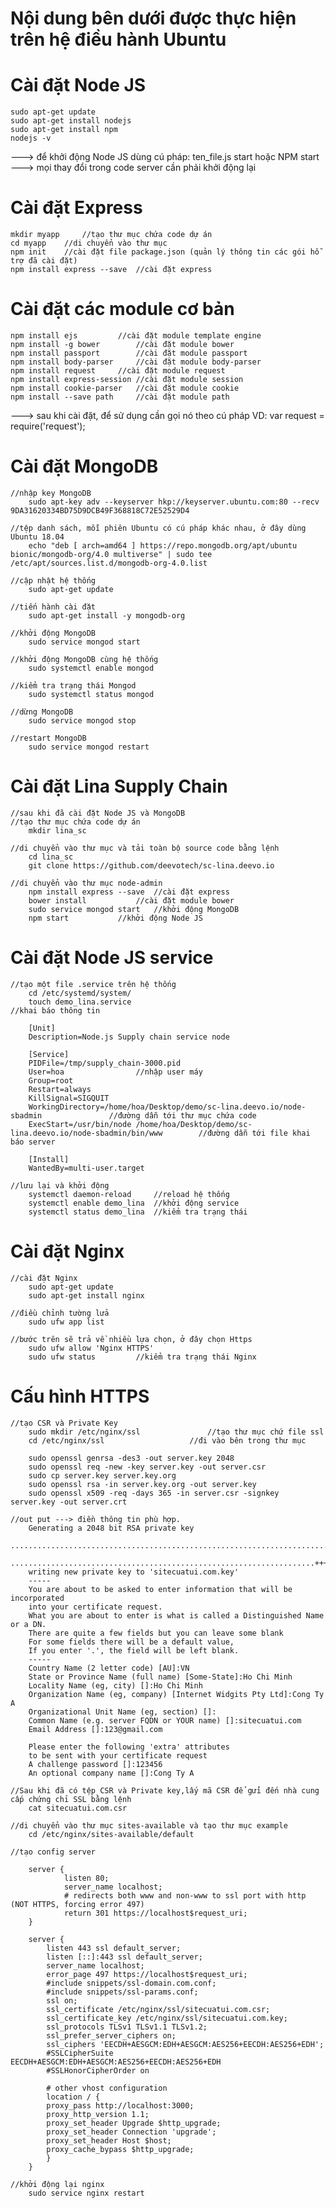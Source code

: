 # Nội dung bên dưới được thực hiện trên hệ điều hành Ubuntu

# Cài đặt Node JS
	sudo apt-get update
	sudo apt-get install nodejs
	sudo apt-get install npm
	nodejs -v
	
---> để khởi động Node JS dùng cú pháp: ten_file.js start hoặc NPM start
---> mọi thay đổi trong code server cần phải khởi động lại


# Cài đặt Express
	mkdir myapp 	//tạo thư mục chứa code dự án
	cd myapp	//di chuyển vào thư mục
	npm init	//cài đặt file package.json (quản lý thông tin các gói hỗ trợ đã cài đặt)
	npm install express --save	//cài đặt express
	

# Cài đặt các module cơ bản
	npm install ejs  		//cài đặt module template engine
	npm install -g bower		//cài đặt module bower
	npm install passport 		//cài đặt module passport
	npm install body-parser		//cài đặt module body-parser
	npm install request		//cài đặt module request
	npm install express-session	//cài đặt module session
	npm install cookie-parser	//cài đặt module cookie
	npm install --save path		//cài đặt module path

---> sau khi cài đặt, để sử dụng cần gọi nó theo cú pháp VD: var request = require('request');


# Cài đặt MongoDB
	//nhập key MongoDB
		sudo apt-key adv --keyserver hkp://keyserver.ubuntu.com:80 --recv 9DA31620334BD75D9DCB49F368818C72E52529D4
	
	//tệp danh sách, mỗi phiên Ubuntu có cú pháp khác nhau, ở đây dùng Ubuntu 18.04
		echo "deb [ arch=amd64 ] https://repo.mongodb.org/apt/ubuntu bionic/mongodb-org/4.0 multiverse" | sudo tee /etc/apt/sources.list.d/mongodb-org-4.0.list
		
	//cập nhật hệ thống
		sudo apt-get update
		
	//tiến hành cài đặt
		sudo apt-get install -y mongodb-org
	
	//khởi động MongoDB
		sudo service mongod start
		
	//khởi động MongoDB cùng hệ thống
		sudo systemctl enable mongod
		
	//kiểm tra trạng thái Mongod	
		sudo systemctl status mongod
		
	//dừng MongoDB
		sudo service mongod stop
		
	//restart MongoDB
		sudo service mongod restart
	
	
# Cài đặt Lina Supply Chain
	//sau khi đã cài đặt Node JS và MongoDB
	//tạo thư mục chứa code dự án
		mkdir lina_sc
		
	//di chuyển vào thư mục và tải toàn bộ source code bằng lệnh 
		cd lina_sc
		git clone https://github.com/deevotech/sc-lina.deevo.io
		
	//di chuyển vào thư mục node-admin
		npm install express --save	//cài đặt express
		bower install			//cài đặt module bower
		sudo service mongod start	//khởi động MongoDB
		npm start			//khởi động Node JS
		
# Cài đặt Node JS service
	//tạo một file .service trên hệ thống
		cd /etc/systemd/system/
		touch demo_lina.service
	//khai báo thông tin
		
		[Unit]
		Description=Node.js Supply chain service node

		[Service]
		PIDFile=/tmp/supply_chain-3000.pid
		User=hoa 				//nhập user máy
		Group=root				
		Restart=always				
		KillSignal=SIGQUIT
		WorkingDirectory=/home/hoa/Desktop/demo/sc-lina.deevo.io/node-sbadmin				//đường dẫn tới thư mục chứa code
		ExecStart=/usr/bin/node /home/hoa/Desktop/demo/sc-lina.deevo.io/node-sbadmin/bin/www		//đường dẫn tới file khai báo server

		[Install]
		WantedBy=multi-user.target
		
	//lưu lại và khởi động
		systemctl daemon-reload		//reload hệ thống
		systemctl enable demo_lina	//khởi động service
		systemctl status demo_lina 	//kiểm tra trạng thái

	
# Cài đặt Nginx
	//cài đặt Nginx
		sudo apt-get update
		sudo apt-get install nginx
	
	//điều chỉnh tường lửa
		sudo ufw app list
		
	//bước trên sẽ trả về nhiều lựa chọn, ở đây chọn Https
		sudo ufw allow 'Nginx HTTPS'
		sudo ufw status 		//kiểm tra trạng thái Nginx
		
	
# Cấu hình HTTPS
	//tạo CSR và Private Key
		sudo mkdir /etc/nginx/ssl				//tạo thư mục chứ file ssl
		cd /etc/nginx/ssl					//đi vào bên trong thư mục
		
		sudo openssl genrsa -des3 -out server.key 2048
		sudo openssl req -new -key server.key -out server.csr
		sudo cp server.key server.key.org
		sudo openssl rsa -in server.key.org -out server.key
		sudo openssl x509 -req -days 365 -in server.csr -signkey server.key -out server.crt
	
	//out put ---> điền thông tin phù hợp.
		Generating a 2048 bit RSA private key
		................................................................................+++
		....................................................................+++
		writing new private key to 'sitecuatui.com.key'
		-----
		You are about to be asked to enter information that will be incorporated
		into your certificate request.
		What you are about to enter is what is called a Distinguished Name or a DN.
		There are quite a few fields but you can leave some blank
		For some fields there will be a default value,
		If you enter '.', the field will be left blank.
		-----
		Country Name (2 letter code) [AU]:VN
		State or Province Name (full name) [Some-State]:Ho Chi Minh
		Locality Name (eg, city) []:Ho Chi Minh
		Organization Name (eg, company) [Internet Widgits Pty Ltd]:Cong Ty A
		Organizational Unit Name (eg, section) []:
		Common Name (e.g. server FQDN or YOUR name) []:sitecuatui.com
		Email Address []:123@gmail.com

		Please enter the following 'extra' attributes
		to be sent with your certificate request
		A challenge password []:123456
		An optional company name []:Cong Ty A

	//Sau khi đã có tệp CSR và Private key,lấy mã CSR để gửi đến nhà cung cấp chứng chỉ SSL bằng lệnh
		cat sitecuatui.com.csr
		
	//di chuyển vào thư mục sites-available và tạo thư mục example
		cd /etc/nginx/sites-available/default
		
	//tạo config server
	
		server {
    			listen 80;
    			server_name localhost;
    			# redirects both www and non-www to ssl port with http (NOT HTTPS, forcing error 497)
    			return 301 https://localhost$request_uri;
		}
		
		server {
		    listen 443 ssl default_server;
		    listen [::]:443 ssl default_server;
		    server_name localhost;
		    error_page 497 https://localhost$request_uri;
		    #include snippets/ssl-domain.com.conf;
		    #include snippets/ssl-params.conf;
		    ssl on;
		    ssl_certificate /etc/nginx/ssl/sitecuatui.com.csr;
		    ssl_certificate_key /etc/nginx/ssl/sitecuatui.com.key;
		    ssl_protocols TLSv1 TLSv1.1 TLSv1.2; 
		    ssl_prefer_server_ciphers on;
		    ssl_ciphers 'EECDH+AESGCM:EDH+AESGCM:AES256+EECDH:AES256+EDH'; 
		    #SSLCipherSuite EECDH+AESGCM:EDH+AESGCM:AES256+EECDH:AES256+EDH
		    #SSLHonorCipherOrder on
		    
		    # other vhost configuration
		    location / {
			proxy_pass http://localhost:3000;
			proxy_http_version 1.1;
			proxy_set_header Upgrade $http_upgrade;
			proxy_set_header Connection 'upgrade';
			proxy_set_header Host $host;
			proxy_cache_bypass $http_upgrade;
		    }
		}
		
	//khởi động lại nginx
		sudo service nginx restart

	
